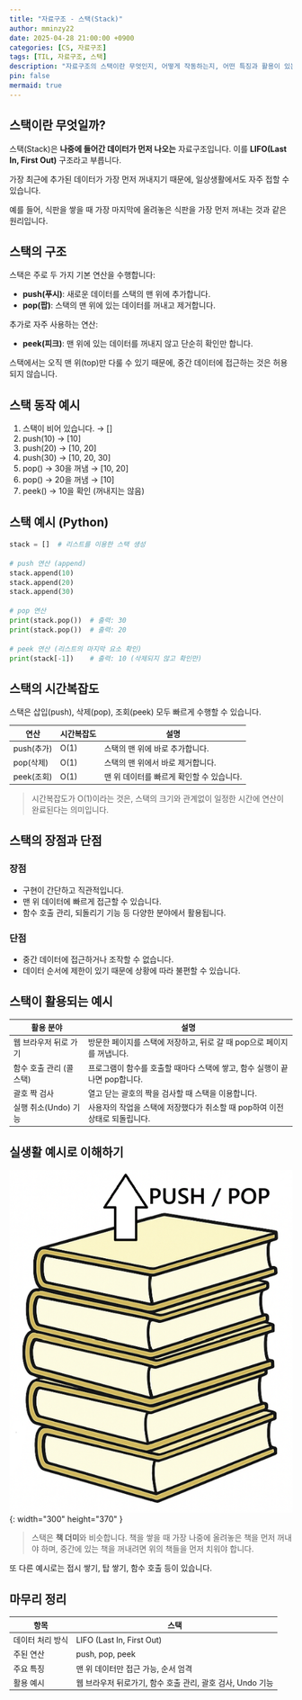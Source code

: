 ```yaml
---
title: "자료구조 - 스택(Stack)"
author: mminzy22
date: 2025-04-28 21:00:00 +0900
categories: [CS, 자료구조]
tags: [TIL, 자료구조, 스택]
description: "자료구조의 스택이란 무엇인지, 어떻게 작동하는지, 어떤 특징과 활용이 있는지 설명한 글입니다."
pin: false
mermaid: true
---
```


## 스택이란 무엇일까?

스택(Stack)은 **나중에 들어간 데이터가 먼저 나오는** 자료구조입니다. 이를 **LIFO(Last In, First Out)** 구조라고 부릅니다.

가장 최근에 추가된 데이터가 가장 먼저 꺼내지기 때문에, 일상생활에서도 자주 접할 수 있습니다.

예를 들어, 식판을 쌓을 때 가장 마지막에 올려놓은 식판을 가장 먼저 꺼내는 것과 같은 원리입니다.

## 스택의 구조

스택은 주로 두 가지 기본 연산을 수행합니다:

- **push(푸시)**: 새로운 데이터를 스택의 맨 위에 추가합니다.
- **pop(팝)**: 스택의 맨 위에 있는 데이터를 꺼내고 제거합니다.

추가로 자주 사용하는 연산:

- **peek(피크)**: 맨 위에 있는 데이터를 꺼내지 않고 단순히 확인만 합니다.

스택에서는 오직 맨 위(top)만 다룰 수 있기 때문에, 중간 데이터에 접근하는 것은 허용되지 않습니다.

## 스택 동작 예시

1. 스택이 비어 있습니다. → []
2. push(10) → [10]
3. push(20) → [10, 20]
4. push(30) → [10, 20, 30]
5. pop() → 30을 꺼냄 → [10, 20]
6. pop() → 20을 꺼냄 → [10]
7. peek() → 10을 확인 (꺼내지는 않음)

## 스택 예시 (Python)

```python
stack = []  # 리스트를 이용한 스택 생성

# push 연산 (append)
stack.append(10)
stack.append(20)
stack.append(30)

# pop 연산
print(stack.pop())  # 출력: 30
print(stack.pop())  # 출력: 20

# peek 연산 (리스트의 마지막 요소 확인)
print(stack[-1])    # 출력: 10 (삭제되지 않고 확인만)
```

## 스택의 시간복잡도

스택은 삽입(push), 삭제(pop), 조회(peek) 모두 빠르게 수행할 수 있습니다.

| 연산       | 시간복잡도 | 설명                       |
| -------- | ----- | ------------------------ |
| push(추가) | O(1)  | 스택의 맨 위에 바로 추가합니다.       |
| pop(삭제)  | O(1)  | 스택의 맨 위에서 바로 제거합니다.      |
| peek(조회) | O(1)  | 맨 위 데이터를 빠르게 확인할 수 있습니다. |

> 시간복잡도가 O(1)이라는 것은, 스택의 크기와 관계없이 일정한 시간에 연산이 완료된다는 의미입니다.

## 스택의 장점과 단점

### 장점

- 구현이 간단하고 직관적입니다.
- 맨 위 데이터에 빠르게 접근할 수 있습니다.
- 함수 호출 관리, 되돌리기 기능 등 다양한 분야에서 활용됩니다.

### 단점

- 중간 데이터에 접근하거나 조작할 수 없습니다.
- 데이터 순서에 제한이 있기 때문에 상황에 따라 불편할 수 있습니다.

## 스택이 활용되는 예시

| 활용 분야           | 설명                                           |
| --------------- | -------------------------------------------- |
| 웹 브라우저 뒤로 가기    | 방문한 페이지를 스택에 저장하고, 뒤로 갈 때 pop으로 페이지를 꺼냅니다.   |
| 함수 호출 관리 (콜 스택) | 프로그램이 함수를 호출할 때마다 스택에 쌓고, 함수 실행이 끝나면 pop합니다. |
| 괄호 짝 검사         | 열고 닫는 괄호의 짝을 검사할 때 스택을 이용합니다.                |
| 실행 취소(Undo) 기능  | 사용자의 작업을 스택에 저장했다가 취소할 때 pop하여 이전 상태로 되돌립니다. |

## 실생활 예시로 이해하기

![책 더미](/assets/img/2025-04-25_stack-example.png){: width="300" height="370" }

> 스택은 **책 더미**와 비슷합니다. 책을 쌓을 때 가장 나중에 올려놓은 책을 먼저 꺼내야 하며, 중간에 있는 책을 꺼내려면 위의 책들을 먼저 치워야 합니다.

또 다른 예시로는 접시 쌓기, 탑 쌓기, 함수 호출 등이 있습니다.

## 마무리 정리

| 항목        | 스택                                    |
| --------- | ------------------------------------- |
| 데이터 처리 방식 | LIFO (Last In, First Out)             |
| 주된 연산     | push, pop, peek                       |
| 주요 특징     | 맨 위 데이터만 접근 가능, 순서 엄격                 |
| 활용 예시     | 웹 브라우저 뒤로가기, 함수 호출 관리, 괄호 검사, Undo 기능 |

